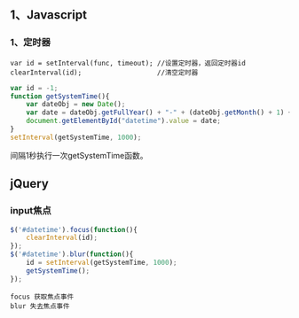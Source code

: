 ## 1、Javascript

### 1、定时器
    var id = setInterval(func, timeout); //设置定时器，返回定时器id
    clearInterval(id);                   //清空定时器
~~~js
var id = -1;
function getSystemTime(){
    var dateObj = new Date();
    var date = dateObj.getFullYear() + "-" + (dateObj.getMonth() + 1) + "-" + dateObj.getDate() + " " + dateObj.getHours() + ":" + dateObj.getMinutes() + ":" +dateObj.getSeconds();
    document.getElementById("datetime").value = date;
}
setInterval(getSystemTime, 1000);
~~~
间隔1秒执行一次getSystemTime函数。

## jQuery

### input焦点

~~~js
$('#datetime').focus(function(){
    clearInterval(id);
});
$('#datetime').blur(function(){
    id = setInterval(getSystemTime, 1000);
    getSystemTime();
});
~~~
    focus 获取焦点事件
    blur 失去焦点事件